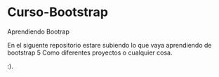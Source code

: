 # Curso-Bootstrap
Aprendiendo Bootrap

En el siguente repositorio estare subiendo lo que vaya aprendiendo de bootstrap 5
Como diferentes proyectos o cualquier cosa.

:).


